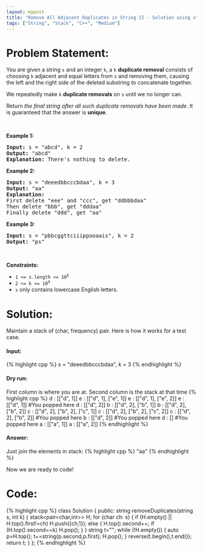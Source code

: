 ```yaml
---
layout: mypost
title: "Remove All Adjacent Duplicates in String II - Solution using stack"
tags: ["String", "Stack", "C++", "Medium"]
---
```

# Problem Statement:
<p>You are given a string <code>s</code> and an integer <code>k</code>, a <code>k</code> <strong>duplicate removal</strong> consists of choosing <code>k</code> adjacent and equal letters from <code>s</code> and removing them, causing the left and the right side of the deleted substring to concatenate together.</p>

<p>We repeatedly make <code>k</code> <strong>duplicate removals</strong> on <code>s</code> until we no longer can.</p>

<p>Return <em>the final string after all such duplicate removals have been made</em>. It is guaranteed that the answer is <strong>unique</strong>.</p>

<p>&nbsp;</p>
<p><strong class="example">Example 1:</strong></p>

<pre>
<strong>Input:</strong> s = &quot;abcd&quot;, k = 2
<strong>Output:</strong> &quot;abcd&quot;
<strong>Explanation: </strong>There&#39;s nothing to delete.</pre>

<p><strong class="example">Example 2:</strong></p>

<pre>
<strong>Input:</strong> s = &quot;deeedbbcccbdaa&quot;, k = 3
<strong>Output:</strong> &quot;aa&quot;
<strong>Explanation: 
</strong>First delete &quot;eee&quot; and &quot;ccc&quot;, get &quot;ddbbbdaa&quot;
Then delete &quot;bbb&quot;, get &quot;dddaa&quot;
Finally delete &quot;ddd&quot;, get &quot;aa&quot;</pre>

<p><strong class="example">Example 3:</strong></p>

<pre>
<strong>Input:</strong> s = &quot;pbbcggttciiippooaais&quot;, k = 2
<strong>Output:</strong> &quot;ps&quot;
</pre>

<p>&nbsp;</p>
<p><strong>Constraints:</strong></p>

<ul>
	<li><code>1 &lt;= s.length &lt;= 10<sup>5</sup></code></li>
	<li><code>2 &lt;= k &lt;= 10<sup>4</sup></code></li>
	<li><code>s</code> only contains lowercase English letters.</li>
</ul>

# Solution:
Maintain a stack of (char, frequency) pair.
Here is how it works for a test case.
#### Input:
 {% highlight cpp %} 
s = "deeedbbcccbdaa", k = 3
 {% endhighlight %}
#### Dry run:
First column is where you are at. Second column is the stack at that time
 {% highlight cpp %} 
d : [["d", 1]] 
e : [["d", 1], ["e", 1]] 
e : [["d", 1], ["e", 2]] 
e : [["d", 1]] #You popped here
d : [["d", 2]] 
b : [["d", 2], ["b", 1]] 
b : [["d", 2], ["b", 2]] 
c : [["d", 2], ["b", 2], ["c", 1]] 
c : [["d", 2], ["b", 2], ["c", 2]] 
c : [["d", 2], ["b", 2]] #You popped here
b : [["d", 2]] #You popped here
d : [] #You popped here
a : [["a", 1]] 
a : [["a", 2]] 
 {% endhighlight %}
#### Answer:
Just join the elements in stack:
 {% highlight cpp %} 
"aa"
 {% endhighlight %}

Now we are ready to code!
# Code:
 {% highlight cpp %} 
class Solution {
public:
    string removeDuplicates(string s, int k) {
        stack<pair<char,int>> H;
        for (char ch: s)
        {
            if (H.empty() || H.top().first!=ch) H.push({ch,1});
            else
            {
                H.top().second++;
                if (H.top().second==k) H.pop();
            }
        }
        string t="";
        while (!H.empty())
        {
            auto p=H.top(); 
            t+=string(p.second,p.first);
            H.pop();
        }
        reverse(t.begin(),t.end());
        return t;
    }
};
 {% endhighlight %}